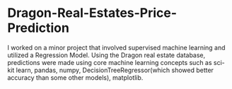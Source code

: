 # Dragon-Real-Estates-Price-Prediction
I worked on a minor project that involved supervised machine learning and utilized a Regression Model.
Using the Dragon real estate database, predictions were made using core machine learning concepts such as sci-kit learn, pandas, numpy, DecisionTreeRegressor(which showed better accuracy than some other models), matplotlib.
